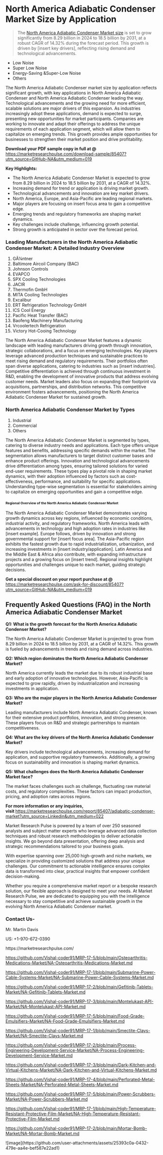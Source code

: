 <h1>North America Adiabatic Condenser Market&nbsp;Size by Application</h1><blockquote><p>The <a href="https://marketresearchpulse.com/download-sample/85407?utm_source=GitHub-NA&amp;utm_medium=019">North America Adiabatic Condenser Market size</a> is set to grow significantly from 8.29 billion in 2024 to 18.5 billion by 2031, at a robust CAGR of 14.32% during the forecast period. This growth is driven by [insert key drivers], reflecting rising demand and technological advancements.</p></blockquote><ul><li>Low Noise<li> Super Low Noise<li> Energy-Saving &Super-Low Noise<li> Others</li></ul><p>The North America Adiabatic Condenser market size by application reflects significant growth, with key applications in North America Adiabatic Condenser and North America Adiabatic Condenser leading the way. Technological advancements and the growing need for more efficient, scalable solutions are major drivers of this expansion. As industries increasingly adopt these applications, demand is expected to surge, presenting new opportunities for market participants. Companies are working to innovate and adapt their offerings to address the unique requirements of each application segment, which will allow them to capitalize on emerging trends. This growth provides ample opportunities for businesses to strengthen their market position and drive profitability.</p><p><strong>Download your PDF sample copy in full at @ </strong><a href="https://marketresearchpulse.com/download-sample/85407?utm_source=GitHub-NA&amp;utm_medium=019">https://marketresearchpulse.com/download-sample/85407?utm_source=GitHub-NA&amp;utm_medium=019</a></p><p><strong>Key Highlights: </strong></p><ul><li>The North America Adiabatic Condenser Market is expected to grow from 8.29 billion in 2024 to 18.5 billion by 2031, at a CAGR of 14.32%.</li><li>Increasing demand for trend or application is driving market growth.</li><li>Technological advancements and innovation are key market drivers.</li><li>North America, Europe, and Asia-Pacific are leading regional markets.</li><li>Major players are focusing on insert focus area to gain a competitive edge.</li><li>Emerging trends and regulatory frameworks are shaping market dynamics.</li><li>Key challenges include challenge, influencing growth potential.</li><li>Strong growth is anticipated in sector over the forecast period.</li></ul><h3>Leading Manufacturers in the North America Adiabatic Condenser Market: A Detailed Industry Overview</h3><ol><li>GÃ¼ntner</li><li>Baltimore Aircoil Company (BAC)</li><li>Johnson Controls</li><li>EVAPCO</li><li>SPX Cooling Technologies</li><li>JACIR</li><li>Thermofin GmbH</li><li>MITA Cooling Technologies</li><li>Excalibur</li><li>ERT Refrigeration Technology GmbH</li><li>ICS Cool Energy</li><li>Pacific Heat Transfer (BAC)</li><li>Baofeng Machinery Manufacturing</li><li>Vrcoolertech Refrigeration</li><li>Victory Hot-Cooing Technology</li></ol><div class="flex max-w-full flex-col flex-grow"><div class="min-h-8 text-message flex w-full flex-col items-end gap-2 whitespace-normal break-words [.text-message+&amp;]:mt-5" dir="auto" data-message-author-role="assistant" data-message-id="fd8432e4-4910-450d-b182-61b7bfb0a01f" data-message-model-slug="gpt-4o"><div class="flex w-full flex-col gap-1 empty:hidden first:pt-[3px]"><div class="markdown prose w-full break-words dark:prose-invert light"><p>The North America Adiabatic Condenser Market features a dynamic landscape with leading manufacturers driving growth through innovation, strategic collaborations, and a focus on emerging technologies. Key players leverage advanced production techniques and sustainable practices to meet rising demand and regulatory requirements. Their portfolios often span diverse applications, catering to industries such as [insert industries]. Competitive differentiation is achieved through continuous investment in R&amp;D, enabling the development of innovative products that address evolving customer needs. Market leaders also focus on expanding their footprint via acquisitions, partnerships, and distribution networks. This competitive environment fosters advancements, positioning the North America Adiabatic Condenser Market for sustained growth.</p></div></div></div></div><h3>North America Adiabatic Condenser Market by Types</h3><ol><li>Industrial<li> Commercial<li> Others</li></ol><div class="flex max-w-full flex-col flex-grow"><div class="min-h-8 text-message flex w-full flex-col items-end gap-2 whitespace-normal break-words [.text-message+&amp;]:mt-5" dir="auto" data-message-author-role="assistant" data-message-id="084470be-0bb7-4664-bddf-5156b4f41249" data-message-model-slug="gpt-4o-mini"><div class="flex w-full flex-col gap-1 empty:hidden first:pt-[3px]"><div class="markdown prose w-full break-words dark:prose-invert light"><p>The North America Adiabatic Condenser Market is segmented by types, catering to diverse industry needs and applications. Each type offers unique features and benefits, addressing specific demands within the market. The segmentation allows manufacturers to target distinct customer bases and enhance product offerings. Innovation and technological advancements drive differentiation among types, ensuring tailored solutions for varied end-user requirements. These types play a pivotal role in shaping market dynamics, with their adoption influenced by factors such as cost-effectiveness, performance, and suitability for specific applications. Understanding type-wise segmentation is essential for stakeholders aiming to capitalize on emerging opportunities and gain a competitive edge.</p></div></div></div></div><h3><span style="font-size: 11px;">Regional Overview of the North America Adiabatic Condenser Market</span></h3><div class="flex max-w-full flex-col flex-grow"><div class="min-h-8 text-message flex w-full flex-col items-end gap-2 whitespace-normal break-words [.text-message+&amp;]:mt-5" dir="auto" data-message-author-role="assistant" data-message-id="e9038762-ce64-4e30-91c9-9bd413514231" data-message-model-slug="gpt-4o-mini"><div class="flex w-full flex-col gap-1 empty:hidden first:pt-[3px]"><div class="markdown prose w-full break-words dark:prose-invert light"><p>The North America Adiabatic Condenser Market demonstrates varying growth dynamics across key regions, influenced by economic conditions, industrial activity, and regulatory frameworks. North America leads with advancements in technology and high adoption rates in industries like [insert example]. Europe follows, driven by innovation and strong governmental support for [insert focus area]. The Asia-Pacific region exhibits the fastest growth due to rapid industrialization, urbanization, and increasing investments in [insert industry/application]. Latin America and the Middle East &amp; Africa also contribute, with expanding infrastructure projects and a growing focus on [insert trend]. Regional insights highlight opportunities and challenges unique to each market, guiding strategic decisions.</p></div></div></div></div><p><strong>Get a special discount on your report purchase at @ </strong><a href="https://marketresearchpulse.com/ask-for-discount/85407?utm_source=GitHub-NA&amp;utm_medium=019">https://marketresearchpulse.com/ask-for-discount/85407?utm_source=GitHub-NA&amp;utm_medium=019</a></p><h2>Frequently Asked Questions (FAQ) in the North America Adiabatic Condenser Market</h2><p><strong>Q1: What is the growth forecast for the North America Adiabatic Condenser Market?</strong></p><p>The North America Adiabatic Condenser Market is projected to grow from 8.29 billion in 2024 to 18.5 billion by 2031, at a CAGR of 14.32%. This growth is fueled by advancements in trends and rising demand across industries.</p><p><strong>Q2: Which region dominates the North America Adiabatic Condenser Market?</strong></p><p>North America currently leads the market due to its robust industrial base and early adoption of innovative technologies. However, Asia-Pacific is expected to grow rapidly, driven by industrialization and increasing investments in application.</p><p><strong>Q3: Who are the major players in the North America Adiabatic Condenser Market?</strong></p><p>Leading manufacturers include North America Adiabatic Condenser, known for their extensive product portfolios, innovation, and strong presence. These players focus on R&amp;D and strategic partnerships to maintain competitiveness.</p><p><strong>Q4: What are the key drivers of the North America Adiabatic Condenser Market?</strong></p><p>Key drivers include technological advancements, increasing demand for application, and supportive regulatory frameworks. Additionally, a growing focus on sustainability and innovation is shaping market dynamics.</p><p><strong>Q5: What challenges does the North America Adiabatic Condenser Market face?</strong></p><p>The market faces challenges such as challenge, fluctuating raw material costs, and regulatory complexities. These factors can impact production, pricing, and adoption rates across regions.</p><p><strong>For more information or any inquiries, visit&nbsp;</strong><a href="https://marketresearchpulse.com/report/85407/adiabatic-condenser-market?utm_source=Linkedin&utm_medium=022">https://marketresearchpulse.com/report/85407/adiabatic-condenser-market?utm_source=Linkedin&utm_medium=022</a></p><p>Market Research Pulse is powered by a team of over 250 seasoned analysts and subject matter experts who leverage advanced data collection techniques and robust research methodologies to deliver actionable insights. We go beyond data presentation, offering deep analysis and strategic recommendations tailored to your business goals.</p><p>With expertise spanning over 25,000 high-growth and niche markets, we specialize in providing customized solutions that address your unique challenges. Our commitment to actionable intelligence ensures complex data is transformed into clear, practical insights that empower confident decision-making.</p><p>Whether you require a comprehensive market report or a bespoke research solution, our flexible approach is designed to meet your needs. At Market Research Pulse, we are dedicated to equipping you with the intelligence necessary to stay competitive and achieve sustainable growth in the evolving North America Adiabatic Condenser market.</p><h3><strong>Contact Us-</strong></h3><p>Mr. Martin Davis</p><p>US: +1-970-672-0390</p><p>https://marketresearchpulse.com/</p><p><a href="https://github.com/Vishal-coder91/MRP-17-5/blob/main/Osteoarthritis-Medications-Market/NA-Osteoarthritis-Medications-Market.md">https://github.com/Vishal-coder91/MRP-17-5/blob/main/Osteoarthritis-Medications-Market/NA-Osteoarthritis-Medications-Market.md</a></p><p><a href="https://github.com/Vishal-coder91/MRP-17-1/blob/main/Submarine-Power-Cable-Systems-Market/NA-Submarine-Power-Cable-Systems-Market.md">https://github.com/Vishal-coder91/MRP-17-1/blob/main/Submarine-Power-Cable-Systems-Market/NA-Submarine-Power-Cable-Systems-Market.md</a></p><p><a href="https://github.com/Vishal-coder91/MRP-17-2/blob/main/Gefitinib-Tablets-Market/NA-Gefitinib-Tablets-Market.md">https://github.com/Vishal-coder91/MRP-17-2/blob/main/Gefitinib-Tablets-Market/NA-Gefitinib-Tablets-Market.md</a></p><p><a href="https://github.com/Vishal-coder91/MRP-17-3/blob/main/Montelukast-API-Market/NA-Montelukast-API-Market.md">https://github.com/Vishal-coder91/MRP-17-3/blob/main/Montelukast-API-Market/NA-Montelukast-API-Market.md</a></p><p><a href="https://github.com/Vishal-coder91/MRP-17-5/blob/main/Food-Grade-Emulsifiers-Market/NA-Food-Grade-Emulsifiers-Market.md">https://github.com/Vishal-coder91/MRP-17-5/blob/main/Food-Grade-Emulsifiers-Market/NA-Food-Grade-Emulsifiers-Market.md</a></p><p><a href="https://github.com/Vishal-coder91/MRP-17-1/blob/main/Smectite-Clays-Market/NA-Smectite-Clays-Market.md">https://github.com/Vishal-coder91/MRP-17-1/blob/main/Smectite-Clays-Market/NA-Smectite-Clays-Market.md</a></p><p><a href="https://github.com/Vishal-coder91/MRP-17-2/blob/main/Process-Engineering-Development-Service-Market/NA-Process-Engineering-Development-Service-Market.md">https://github.com/Vishal-coder91/MRP-17-2/blob/main/Process-Engineering-Development-Service-Market/NA-Process-Engineering-Development-Service-Market.md</a></p><p><a href="https://github.com/Vishal-coder91/MRP-17-3/blob/main/Dark-Kitchen-and-Virtual-Kitchens-Market/NA-Dark-Kitchen-and-Virtual-Kitchens-Market.md">https://github.com/Vishal-coder91/MRP-17-3/blob/main/Dark-Kitchen-and-Virtual-Kitchens-Market/NA-Dark-Kitchen-and-Virtual-Kitchens-Market.md</a></p><p><a href="https://github.com/Vishal-coder91/MRP-17-4/blob/main/Perforated-Metal-Sheets-Market/NA-Perforated-Metal-Sheets-Market.md">https://github.com/Vishal-coder91/MRP-17-4/blob/main/Perforated-Metal-Sheets-Market/NA-Perforated-Metal-Sheets-Market.md</a></p><p><a href="https://github.com/Vishal-coder91/MRP-17-5/blob/main/Power-Scrubbers-Market/NA-Power-Scrubbers-Market.md">https://github.com/Vishal-coder91/MRP-17-5/blob/main/Power-Scrubbers-Market/NA-Power-Scrubbers-Market.md</a></p><p><a href="https://github.com/Vishal-coder91/MRP-17-1/blob/main/High-Temperature-Resistant-Protective-Film-Market/NA-High-Temperature-Resistant-Protective-Film-Market.md">https://github.com/Vishal-coder91/MRP-17-1/blob/main/High-Temperature-Resistant-Protective-Film-Market/NA-High-Temperature-Resistant-Protective-Film-Market.md</a></p><p><a href="https://github.com/Vishal-coder91/MRP-17-2/blob/main/Mortar-Bomb-Market/NA-Mortar-Bomb-Market.md">https://github.com/Vishal-coder91/MRP-17-2/blob/main/Mortar-Bomb-Market/NA-Mortar-Bomb-Market.md</a></p>
![image](https://github.com/user-attachments/assets/25393c0a-0432-479e-aa4e-bef587e22ad1)
